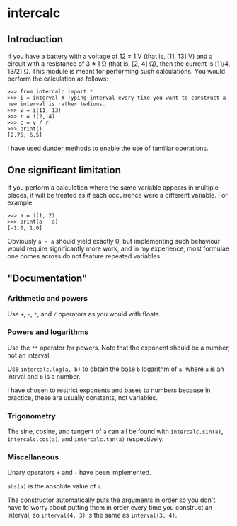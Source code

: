 # intercalc

## Introduction

If you have a battery with a voltage of 12 ± 1 V (that is, \[11, 13\] V) and a circuit with a resistance of 3 ± 1 Ω (that is, \[2, 4\] Ω), then the current is \[11/4, 13/2\] Ω. This module is meant for performing such calculations. You would perform the calculation as follows:
```
>>> from intercalc import *
>>> i = interval # Typing interval every time you want to construct a new interval is rather tedious.
>>> v = i(11, 13)
>>> r = i(2, 4)
>>> c = v / r
>>> print()
[2.75, 6.5]
```
I have used dunder methods to enable the use of familiar operations.

## One significant limitation

If you perform a calculation where the same variable appears in multiple places, it will be treated as if each occurrence were a different variable. For example:
```
>>> a = i(1, 2)
>>> print(a - a)
[-1.0, 1.0]
```
Obviously `a - a` should yield exactly 0, but implementing such behaviour would require significantly more work, and in my experience, most formulae one comes across do not feature repeated variables.

## "Documentation"

### Arithmetic and powers

Use `+`, `-`, `*`, and `/` operators as you would with floats.

### Powers and logarithms

Use the `**` operator for powers. Note that the exponent should be a number, not an interval.

Use `intercalc.log(a, b)` to obtain the base `b` logarithm of `a`, where `a` is an intrval and `b` is a number.

I have chosen to restrict exponents and bases to numbers because in practice, these are usually constants, not variables.

### Trigonometry

The sine, cosine, and tangent of `a` can all be found with `intercalc.sin(a)`, `intercalc.cos(a)`, and `intercalc.tan(a)` respectively.

### Miscellaneous

Unary operators `+` and `-` have been implemented.

`abs(a)` is the absolute value of `a`.

The constructor automatically puts the arguments in order so you don't have to worry about putting them in order every time you construct an interval, so `interval(4, 3)` is the same as `interval(3, 4)`.
